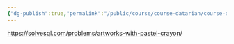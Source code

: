 ```yaml
---
{"dg-publish":true,"permalink":"/public/course/course-datarian/course-datarian/datarian/","created":"2025-08-29T12:56:07.102+09:00","updated":"2025-08-29T16:08:46.495+09:00"}
---
```


https://solvesql.com/problems/artworks-with-pastel-crayon/